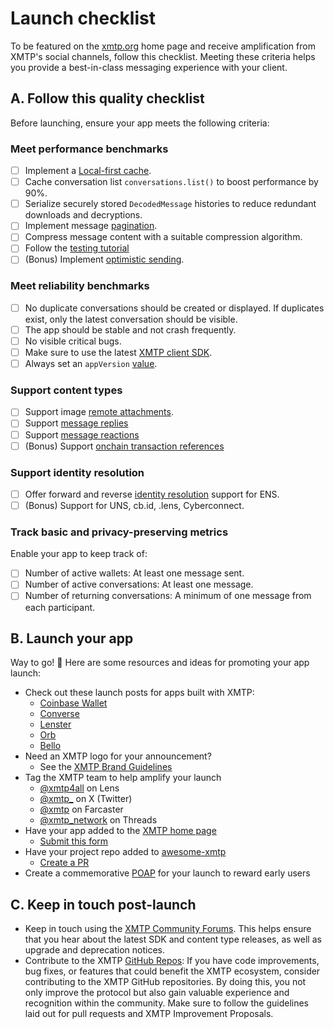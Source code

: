 # Launch checklist

To be featured on the [xmtp.org](https://xmtp.org/) home page and receive amplification from XMTP's social channels, follow this checklist. Meeting these criteria helps you provide a best-in-class messaging experience with your client.

## A. Follow this quality checklist

Before launching, ensure your app meets the following criteria:

### Meet performance benchmarks

- [ ] Implement a [Local-first cache](/perf-ux/local-first).
- [ ] Cache conversation list `conversations.list()` to boost performance by 90%.
- [ ] Serialize securely stored `DecodedMessage` histories to reduce redundant downloads and decryptions.
- [ ] Implement message [pagination](/dms/messages#list-messages-in-a-conversation-with-pagination).
- [ ] Compress message content with a suitable compression algorithm.
- [ ] Follow the [testing tutorial](/perf-ux/debug-and-test)
- [ ] (Bonus) Implement [optimistic sending](/perf-ux/optimistic-sending).

### Meet reliability benchmarks

- [ ] No duplicate conversations should be created or displayed. If duplicates exist, only the latest conversation should be visible.
- [ ] The app should be stable and not crash frequently.
- [ ] No visible critical bugs.
- [ ] Make sure to use the latest [XMTP client SDK](/get-started/examples).
- [ ] Always set an `appVersion` [value](/client/create-client#configure-the-client).

### Support content types

- [ ] Support image [remote attachments](/content-types/remote-attachment).
- [ ] Support [message replies](/content-types/reply)
- [ ] Support [message reactions](/content-types/reaction)
- [ ] (Bonus) Support [onchain transaction references](/content-types/transaction-ref)

### Support identity resolution

- [ ] Offer forward and reverse [identity resolution](/perf-ux/identity-resolution) support for ENS.
- [ ] (Bonus) Support for UNS, cb.id, .lens, Cyberconnect.

### Track basic and privacy-preserving metrics

Enable your app to keep track of:

- [ ] Number of active wallets: At least one message sent.
- [ ] Number of active conversations: At least one message.
- [ ] Number of returning conversations: A minimum of one message from each participant.

## B. Launch your app

Way to go! 🎉 Here are some resources and ideas for promoting your app launch:

- Check out these launch posts for apps built with XMTP:
    - [Coinbase Wallet](https://x.com/CoinbaseWallet/status/1679178581224873985?s=20)
    - [Converse](https://x.com/converseapp_/status/1648362598058819585)
    - [Lenster](https://x.com/lensterxyz/status/1588203593257009152?s=20&t=wHy9mBrNR5ri146CbhCMUw)
    - [Orb](https://x.com/orbapp_/status/1618659601154715649?s=20)
    - [Bello](https://x.com/xmtp_/status/1693978790618095972)
- Need an XMTP logo for your announcement?
  - See the [XMTP Brand Guidelines](https://github.com/xmtp/brand)
- Tag the XMTP team to help amplify your launch
  - [@xmtp4all](https://lenster.xyz/u/xmtp4all) on Lens
  - [@xmtp\_](https://x.com/xmtp_) on X (Twitter)
  - [@xmtp](https://warpcast.com/xmtp) on Farcaster
  - [@xmtp_network](https://www.threads.net/@xmtp_network) on Threads
- Have your app added to the [XMTP home page](https://xmtp.org/)
  - [Submit this form](https://forms.gle/p1VgVtkoGfHXANXt5)
- Have your project repo added to [awesome-xmtp](https://github.com/xmtp/awesome-xmtp)
  - [Create a PR](https://github.com/xmtp/awesome-xmtp)
- Create a commemorative [POAP](https://app.poap.xyz/) for your launch to reward early users

## C. Keep in touch post-launch

- Keep in touch using the [XMTP Community Forums](https://community.xmtp.org/). This helps ensure that you hear about the latest SDK and content type releases, as well as upgrade and deprecation notices.
- Contribute to the XMTP [GitHub Repos](https://github.com/xmtp): If you have code improvements, bug fixes, or features that could benefit the XMTP ecosystem, consider contributing to the XMTP GitHub repositories. By doing this, you not only improve the protocol but also gain valuable experience and recognition within the community. Make sure to follow the guidelines laid out for pull requests and XMTP Improvement Proposals.
